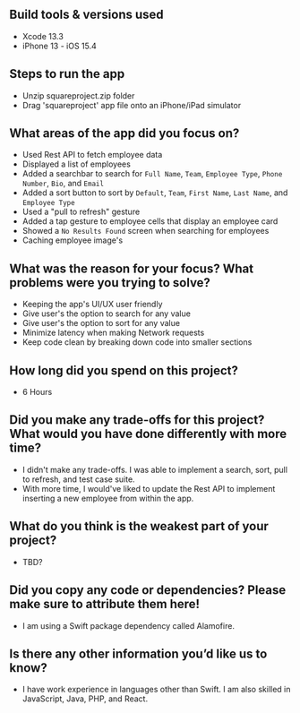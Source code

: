 ## Build tools & versions used
- Xcode 13.3
- iPhone 13 - iOS 15.4

## Steps to run the app
- Unzip squareproject.zip folder
- Drag 'squareproject' app file onto an iPhone/iPad simulator

## What areas of the app did you focus on?
- Used Rest API to fetch employee data
- Displayed a list of employees
- Added a searchbar to search for `Full Name`, `Team`, `Employee Type`, `Phone Number`, `Bio`, and `Email`
- Added a sort button to sort by `Default`, `Team`, `First Name`, `Last Name`, and `Employee Type`
- Used a "pull to refresh" gesture
- Added a tap gesture to employee cells that display an employee card
- Showed a `No Results Found` screen when searching for employees
- Caching employee image's

## What was the reason for your focus? What problems were you trying to solve?
- Keeping the app's UI/UX user friendly
- Give user's the option to search for any value
- Give user's the option to sort for any value
- Minimize latency when making Network requests
- Keep code clean by breaking down code into smaller sections

## How long did you spend on this project?
- 6 Hours

## Did you make any trade-offs for this project? What would you have done differently with more time?
- I didn't make any trade-offs. I was able to implement a search, sort, pull to refresh, and test case suite. 
- With more time, I would've liked to update the Rest API to implement inserting a new employee from within the app. 

## What do you think is the weakest part of your project?
- TBD?

## Did you copy any code or dependencies? Please make sure to attribute them here!
- I am using a Swift package dependency called Alamofire.

## Is there any other information you’d like us to know?
- I have work experience in languages other than Swift. I am also skilled in JavaScript, Java, PHP, and React.
